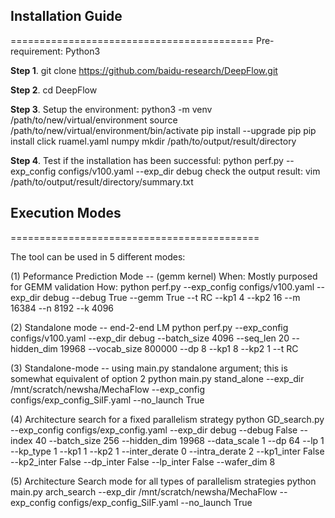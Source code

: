 ## Installation Guide ##
==========================================
Pre-requirement: Python3

**Step 1**. git clone https://github.com/baidu-research/DeepFlow.git 

**Step 2**. cd DeepFlow

**Step 3**. Setup the environment:
	python3 -m venv /path/to/new/virtual/environment
	source /path/to/new/virtual/environment/bin/activate
	pip install --upgrade pip
	pip install click ruamel.yaml numpy
	mkdir /path/to/output/result/directory 

**Step 4**. Test if the installation has been successful:
	python perf.py --exp_config configs/v100.yaml --exp_dir debug
	check the output result: vim /path/to/output/result/directory/summary.txt




## Execution Modes ##
===========================================

The tool can be used in 5 different modes:

(1) Peformance Prediction Mode -- (gemm kernel) 
When: Mostly purposed for GEMM validation
How: python perf.py --exp_config configs/v100.yaml --exp_dir debug --debug True --gemm True --t RC --kp1 4 --kp2 16 --m 16384 --n 8192 --k 4096 

(2) Standalone mode -- end-2-end LM
python perf.py --exp_config configs/v100.yaml --exp_dir debug --batch_size 4096 --seq_len 20 --hidden_dim 19968 --vocab_size 800000 --dp 8 --kp1 8 --kp2 1 --t RC

(3) Standalone-mode -- using main.py standalone argument; this is somewhat equivalent of option 2
python main.py stand_alone --exp_dir /mnt/scratch/newsha/MechaFlow --exp_config configs/exp_config_SiIF.yaml --no_launch True

(4) Architecture search for a fixed parallelism strategy
python GD_search.py --exp_config configs/exp_config.yaml --exp_dir debug --debug False --index 40 --batch_size 256 --hidden_dim 19968 --data_scale 1 --dp 64 --lp 1 --kp_type 1 --kp1 1 --kp2 1 --inter_derate 0 --intra_derate 2 --kp1_inter False --kp2_inter False --dp_inter False --lp_inter False --wafer_dim 8

(5) Architecture Search mode for all types of parallelism strategies
python main.py arch_search --exp_dir /mnt/scratch/newsha/MechaFlow --exp_config configs/exp_config_SiIF.yaml --no_launch True
